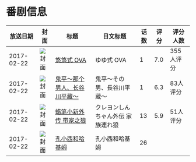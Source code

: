 # 番剧信息

|放送日期|封面|标题|日文标题|话数|评分|评分人数|
|---|---|---|---|---|---|---|
|2017-02-22|![封面](https://lain.bgm.tv/pic/cover/c/93/5c/175533_OMkhK.jpg)|[悠悠式 OVA](https://bangumi.tv/subject/175533)|ゆゆ式 OVA|1|7.0|355人评分|
|2017-02-22|![封面](https://lain.bgm.tv/pic/cover/c/43/aa/203325_WSXP1.jpg)|[鬼平～那个男人、长谷川平藏～](https://bangumi.tv/subject/203325)|鬼平～その男、長谷川平蔵～|1|6.3|83人评分|
|2017-02-22|![封面](https://lain.bgm.tv/pic/cover/c/bf/01/265792_H7bH0.jpg)|[蜡笔小新外传 带家之狼](https://bangumi.tv/subject/265792)|クレヨンしんちゃん外伝 家族連れ狼|13|5.9|51人评分|
|2017-02-22|![封面](https://lain.bgm.tv/pic/cover/c/60/27/497851_WA2lp.jpg)|[孔小西和哈基姆](https://bangumi.tv/subject/497851)|孔小西和哈基姆|26|||
